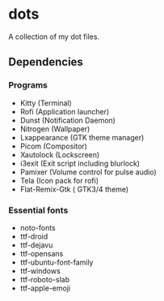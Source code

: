 # dots
A collection of my dot files.

## Dependencies

### Programs
* Kitty (Terminal)
* Rofi (Application launcher)
* Dunst (Notification Daemon)
* Nitrogen (Wallpaper)
* Lxappearance (GTK theme manager)
* Picom (Compositor) 
* Xautolock (Lockscreen)
* i3exit (Exit script including blurlock)
* Pamixer (Volume control for pulse audio)
* Tela (Icon pack for rofi)
* Flat-Remix-Gtk ( GTK3/4 theme)

### Essential fonts 
* noto-fonts
* ttf-droid
* ttf-dejavu
* ttf-opensans 
* ttf-ubuntu-font-family
* ttf-windows
* ttf-roboto-slab
* ttf-apple-emoji
